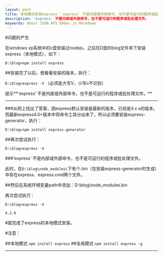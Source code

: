 ```yaml
---
layout: post
title: 本地模式安装express：'express' 不是内部或外部命令，也不是可运行的程序或批处理文件。——解决办法
description: 'express' 不是内部或外部命令，也不是可运行的程序或批处理文件。
keywords: Ghost JSON API Ember.js Markdown
---
```


#问题的产生

在windows xp系统中的c盘安装过nodejs，之后在D盘的blog文件夹下安装express（本地模式），如下：

`D:\blog>npm install express`

##安装完了以后，想看看安装的版本，执行：

`D:\blog>express -V` （必须是大写V，小写v不识别）

提示**'express' 不是内部或外部命令，也不是可运行的程序或批处理文件。**

---

###从网上找出了答案，因express默认安装是最新的版本，已经是4.x.x的版本。而最新express4.0+版本中将命令工具分出来了，所以必须要安装express-generator，执行：

`D:\blog>npm install express-generator`

##再次尝试执行：

`D:\blog>express -V`

###'express' 不是内部或外部命令，也不是可运行的程序或批处理文件。

此时，在`D:\blog\node_modules\`下有个.bin（在安装express-generator时生成）中存在express、express.cmd两个文件。

##然后在系统环境变量path中添加：D:\blog\node_modules\.bin

再次尝试执行：

`D:\blog>express -V`

`4.2.0`

#就完成了express的本地模式安装。

#注意：

##本地模式 `npm install express`
##全局模式 `npm install express -g`


---


<!-- UY BEGIN -->
<div id="uyan_frame"></div>
<script type="text/javascript" src="http://v2.uyan.cc/code/uyan.js?uid=1963116"></script>
<!-- UY END -->
